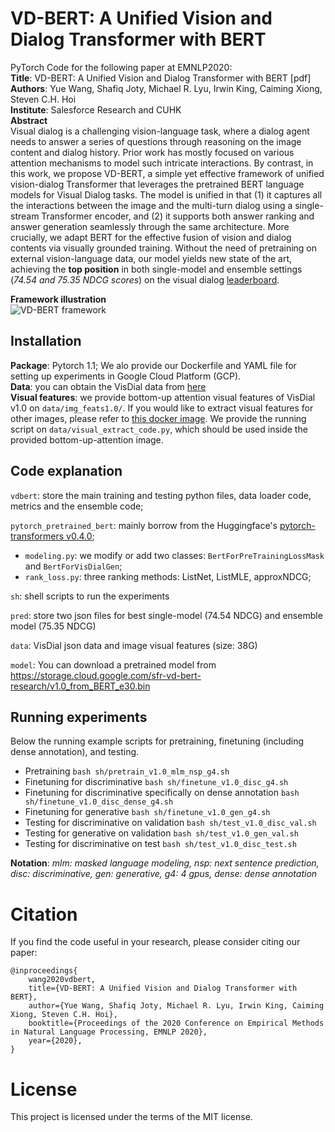 # VD-BERT: A Unified Vision and Dialog Transformer with BERT
PyTorch Code for the following paper at EMNLP2020:\
**Title**: VD-BERT: A Unified Vision and Dialog Transformer with BERT [pdf] \
**Authors**: Yue Wang, Shafiq Joty, Michael R. Lyu, Irwin King, Caiming Xiong, Steven C.H. Hoi\
**Institute**: Salesforce Research and CUHK \
**Abstract** \
Visual dialog is a challenging vision-language task, where a dialog agent needs to answer a series of questions through reasoning on the image content and dialog history. Prior work has mostly focused on various attention mechanisms to model such intricate interactions. By contrast, in this work, we propose VD-BERT, a simple yet effective framework of unified vision-dialog Transformer that leverages the pretrained BERT language models for Visual Dialog tasks. The model is unified in that (1) it captures all the interactions between the image and the multi-turn dialog using a single-stream Transformer encoder, and (2) it supports both answer ranking and answer generation seamlessly through the same architecture. More crucially, we adapt BERT for the effective fusion of vision and dialog contents via visually grounded training. 
Without the need of pretraining on external vision-language data, our model yields new state of the art, achieving the **top position** in both single-model and ensemble settings (*74.54 and 75.35 NDCG scores*) on the 
visual dialog [leaderboard](https://evalai.cloudcv.org/web/challenges/challenge-page/161/leaderboard/483#leaderboardrank-1).

**Framework illustration**\
![VD-BERT framework](model_caption.png)


## Installation
**Package**: Pytorch 1.1; We alo provide our Dockerfile and YAML file for setting up experiments in Google Cloud Platform (GCP). \
**Data**: you can obtain the VisDial data from [here](https://visualdialog.org/data) \
**Visual features**: we provide bottom-up attention visual features of VisDial v1.0 on ``data/img_feats1.0/``. 
If you would like to extract visual features for other images, please refer to [this docker image](https://hub.docker.com/r/airsplay/bottom-up-attention).
We provide the running script on ``data/visual_extract_code.py``, which should be used inside the provided bottom-up-attention image.

## Code explanation
``vdbert``: store the main training and testing python files, data loader code, metrics and the ensemble code;

``pytorch_pretrained_bert``: mainly borrow from the Huggingface's [pytorch-transformers v0.4.0](https://github.com/huggingface/pytorch-transformers/tree/v0.4.0);
* `modeling.py`: we modify or add two classes: `BertForPreTrainingLossMask` and `BertForVisDialGen`;
* `rank_loss.py`: three ranking methods: ListNet, ListMLE, approxNDCG;

``sh``: shell scripts to run the experiments

``pred``: store two json files for best single-model (74.54 NDCG) and ensemble model (75.35 NDCG)

``data``: VisDial json data and image visual features (size: 38G)

``model``: You can download a pretrained model from https://storage.cloud.google.com/sfr-vd-bert-research/v1.0_from_BERT_e30.bin

## Running experiments
Below the running example scripts for pretraining, finetuning (including dense annotation), and testing.
* Pretraining
  ``bash sh/pretrain_v1.0_mlm_nsp_g4.sh``
* Finetuning for discriminative
  ``bash sh/finetune_v1.0_disc_g4.sh``
* Finetuning for discriminative specifically on dense annotation
  ``bash sh/finetune_v1.0_disc_dense_g4.sh``
* Finetuning for generative
  ``bash sh/finetune_v1.0_gen_g4.sh``
* Testing for discriminative on validation
  ``bash sh/test_v1.0_disc_val.sh``
* Testing for generative on validation
  ``bash sh/test_v1.0_gen_val.sh``
* Testing for discriminative on test
  ``bash sh/test_v1.0_disc_test.sh``
  
**Notation**: *mlm: masked language modeling, nsp: next sentence prediction, disc: discriminative, gen: generative, g4: 4 gpus, dense: dense annotation*


# Citation
If you find the code useful in your research, please consider citing our paper:
```
@inproceedings{
    wang2020vdbert,
    title={VD-BERT: A Unified Vision and Dialog Transformer with BERT},
    author={Yue Wang, Shafiq Joty, Michael R. Lyu, Irwin King, Caiming Xiong, Steven C.H. Hoi},
    booktitle={Proceedings of the 2020 Conference on Empirical Methods in Natural Language Processing, EMNLP 2020},
    year={2020},
}
```
  
# License
This project is licensed under the terms of the MIT license. 

